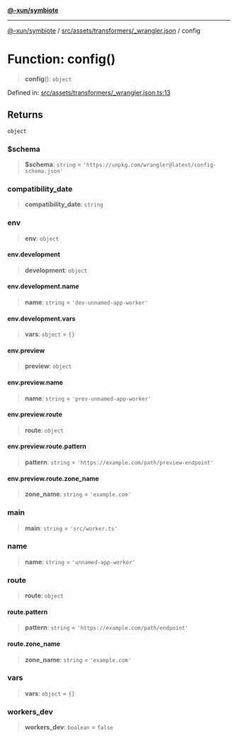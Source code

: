 [**@-xun/symbiote**](../../../../../README.md)

***

[@-xun/symbiote](../../../../../README.md) / [src/assets/transformers/\_wrangler.json](../README.md) / config

# Function: config()

> **config**(): `object`

Defined in: [src/assets/transformers/\_wrangler.json.ts:13](https://github.com/Xunnamius/symbiote/blob/6725748dfdd624ec897edfc2b0854ca2e21094bc/src/assets/transformers/_wrangler.json.ts#L13)

## Returns

`object`

### $schema

> **$schema**: `string` = `'https://unpkg.com/wrangler@latest/config-schema.json'`

### compatibility\_date

> **compatibility\_date**: `string`

### env

> **env**: `object`

#### env.development

> **development**: `object`

#### env.development.name

> **name**: `string` = `'dev-unnamed-app-worker'`

#### env.development.vars

> **vars**: `object` = `{}`

#### env.preview

> **preview**: `object`

#### env.preview.name

> **name**: `string` = `'prev-unnamed-app-worker'`

#### env.preview.route

> **route**: `object`

#### env.preview.route.pattern

> **pattern**: `string` = `'https://example.com/path/preview-endpoint'`

#### env.preview.route.zone\_name

> **zone\_name**: `string` = `'example.com'`

### main

> **main**: `string` = `'src/worker.ts'`

### name

> **name**: `string` = `'unnamed-app-worker'`

### route

> **route**: `object`

#### route.pattern

> **pattern**: `string` = `'https://example.com/path/endpoint'`

#### route.zone\_name

> **zone\_name**: `string` = `'example.com'`

### vars

> **vars**: `object` = `{}`

### workers\_dev

> **workers\_dev**: `boolean` = `false`
